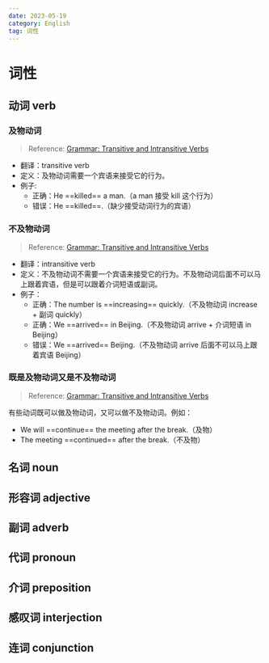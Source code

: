 ```yaml
---
date: 2023-05-19
category: English
tag: 词性
---
```


# 词性

## 动词 verb

### 及物动词

> Reference: [Grammar: Transitive and Intransitive Verbs](https://academicguides.waldenu.edu/writingcenter/grammar/verbs#s-lg-box-2825916)

- 翻译：transitive verb
- 定义：及物动词需要一个宾语来接受它的行为。
- 例子:
  - 正确：He ==killed== a man.（a man 接受 kill 这个行为）
  - 错误：He ==killed==.（缺少接受动词行为的宾语）

### 不及物动词

> Reference: [Grammar: Transitive and Intransitive Verbs](https://academicguides.waldenu.edu/writingcenter/grammar/verbs#s-lg-box-2825917)

- 翻译：intransitive verb
- 定义：不及物动词不需要一个宾语来接受它的行为。不及物动词后面不可以马上跟着宾语，但是可以跟着介词短语或副词。
- 例子：
  - 正确：The number is ==increasing== quickly.（不及物动词 increase + 副词 quickly）
  - 正确：We ==arrived== in Beijing.（不及物动词 arrive + 介词短语 in Beijing）
  - 错误：We ==arrived== Beijing.（不及物动词 arrive 后面不可以马上跟着宾语 Beijing）

### 既是及物动词又是不及物动词

> Reference: [Grammar: Transitive and Intransitive Verbs](https://academicguides.waldenu.edu/writingcenter/grammar/verbs#s-lg-box-2825918)

有些动词既可以做及物动词，又可以做不及物动词。例如：

- We will ==continue== the meeting after the break.（及物）
- The meeting ==continued== after the break.（不及物）

## 名词 noun

## 形容词 adjective

## 副词 adverb

## 代词 pronoun

## 介词 preposition

## 感叹词 interjection

## 连词 conjunction
